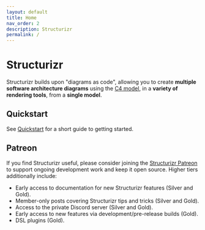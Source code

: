 ```yaml
---
layout: default
title: Home
nav_order: 2
description: Structurizr
permalink: /
---
```


# Structurizr

Structurizr builds upon "diagrams as code", allowing you to create
__multiple software architecture diagrams__ using the [C4 model](https://c4model.com), in a __variety of rendering tools__,
from a __single model__.

## Quickstart

See [Quickstart](/quickstart) for a short guide to getting started.

## Patreon

If you find Structurizr useful, please consider joining the [Structurizr Patreon](https://patreon.com/structurizr) to
support ongoing development work and keep it open source. Higher tiers additionally include:

- Early access to documentation for new Structurizr features (Silver and Gold).
- Member-only posts covering Structurizr tips and tricks (Silver and Gold).
- Access to the private Discord server (Silver and Gold).
- Early access to new features via development/pre-release builds (Gold).
- DSL plugins (Gold).